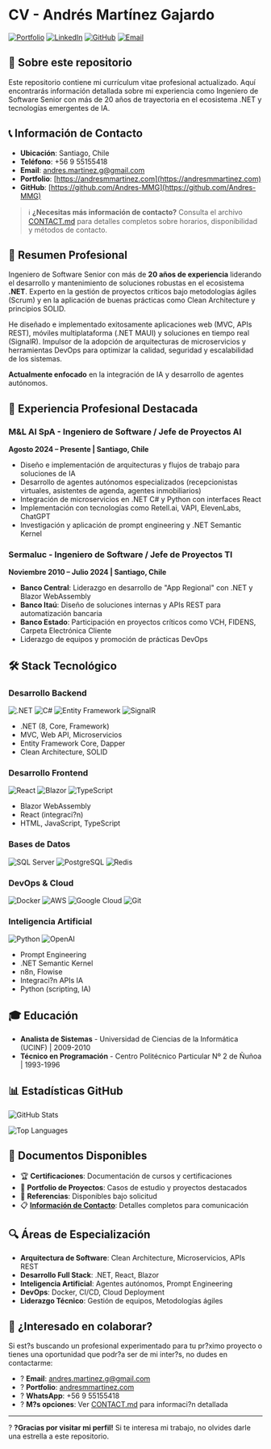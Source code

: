 # CV - Andrés Martínez Gajardo

[![Portfolio](https://img.shields.io/badge/Portfolio-andresmmartinez.com-blue?style=for-the-badge&logo=globe)](https://andresmmartinez.com)
[![LinkedIn](https://img.shields.io/badge/LinkedIn-Connect-0077B5?style=for-the-badge&logo=linkedin)](https://linkedin.com/in/andres-m-martinez-g)
[![GitHub](https://img.shields.io/badge/GitHub-Follow-181717?style=for-the-badge&logo=github)](https://github.com/Andres-MMG)
[![Email](https://img.shields.io/badge/Email-Contact-D14836?style=for-the-badge&logo=gmail)](mailto:andres.martinez.g@gmail.com)

## 📌 Sobre este repositorio

Este repositorio contiene mi currículum vitae profesional actualizado. Aquí encontrarás información detallada sobre mi experiencia como Ingeniero de Software Senior con más de 20 años de trayectoria en el ecosistema .NET y tecnologías emergentes de IA.

## 📞 Información de Contacto

- **Ubicación**: Santiago, Chile
- **Teléfono**: +56 9 55155418
- **Email**: [andres.martinez.g@gmail.com](mailto:andres.martinez.g@gmail.com)
- **Portfolio**: [https://andresmmartinez.com](https://andresmmartinez.com)
- **GitHub**: [https://github.com/Andres-MMG](https://github.com/Andres-MMG)

> ℹ️ **¿Necesitas más información de contacto?** Consulta el archivo [CONTACT.md](./CONTACT.md) para detalles completos sobre horarios, disponibilidad y métodos de contacto.

## 📄 Resumen Profesional

Ingeniero de Software Senior con más de **20 años de experiencia** liderando el desarrollo y mantenimiento de soluciones robustas en el ecosistema **.NET**. Experto en la gestión de proyectos críticos bajo metodologías ágiles (Scrum) y en la aplicación de buenas prácticas como Clean Architecture y principios SOLID. 

He diseñado e implementado exitosamente aplicaciones web (MVC, APIs REST), móviles multiplataforma (.NET MAUI) y soluciones en tiempo real (SignalR). Impulsor de la adopción de arquitecturas de microservicios y herramientas DevOps para optimizar la calidad, seguridad y escalabilidad de los sistemas. 

**Actualmente enfocado** en la integración de IA y desarrollo de agentes autónomos.

## 💼 Experiencia Profesional Destacada

### M&L AI SpA - Ingeniero de Software / Jefe de Proyectos AI
**Agosto 2024 – Presente | Santiago, Chile**

- Diseño e implementación de arquitecturas y flujos de trabajo para soluciones de IA
- Desarrollo de agentes autónomos especializados (recepcionistas virtuales, asistentes de agenda, agentes inmobiliarios)
- Integración de microservicios en .NET C# y Python con interfaces React
- Implementación con tecnologías como Retell.ai, VAPI, ElevenLabs, ChatGPT
- Investigación y aplicación de prompt engineering y .NET Semantic Kernel

### Sermaluc - Ingeniero de Software / Jefe de Proyectos TI
**Noviembre 2010 – Julio 2024 | Santiago, Chile**

- **Banco Central**: Liderazgo en desarrollo de "App Regional" con .NET y Blazor WebAssembly
- **Banco Itaú**: Diseño de soluciones internas y APIs REST para automatización bancaria
- **Banco Estado**: Participación en proyectos críticos como VCH, FIDENS, Carpeta Electrónica Cliente
- Liderazgo de equipos y promoción de prácticas DevOps

## 🛠️ Stack Tecnológico

### Desarrollo Backend
![.NET](https://img.shields.io/badge/.NET-512BD4?style=flat&logo=dotnet&logoColor=white)
![C#](https://img.shields.io/badge/C%23-239120?style=flat&logo=c-sharp&logoColor=white)
![Entity Framework](https://img.shields.io/badge/Entity%20Framework-512BD4?style=flat&logo=dotnet&logoColor=white)
![SignalR](https://img.shields.io/badge/SignalR-FF6600?style=flat&logo=signalr&logoColor=white)

- .NET (8, Core, Framework)
- MVC, Web API, Microservicios
- Entity Framework Core, Dapper
- Clean Architecture, SOLID

### Desarrollo Frontend
![React](https://img.shields.io/badge/React-61DAFB?style=flat&logo=react&logoColor=black)
![Blazor](https://img.shields.io/badge/Blazor-512BD4?style=flat&logo=blazor&logoColor=white)
![TypeScript](https://img.shields.io/badge/TypeScript-3178C6?style=flat&logo=typescript&logoColor=white)

- Blazor WebAssembly
- React (integraci?n)
- HTML, JavaScript, TypeScript

### Bases de Datos
![SQL Server](https://img.shields.io/badge/SQL%20Server-CC2927?style=flat&logo=microsoft-sql-server&logoColor=white)
![PostgreSQL](https://img.shields.io/badge/PostgreSQL-336791?style=flat&logo=postgresql&logoColor=white)
![Redis](https://img.shields.io/badge/Redis-DC382D?style=flat&logo=redis&logoColor=white)

### DevOps & Cloud
![Docker](https://img.shields.io/badge/Docker-2496ED?style=flat&logo=docker&logoColor=white)
![AWS](https://img.shields.io/badge/AWS-232F3E?style=flat&logo=amazon-aws&logoColor=white)
![Google Cloud](https://img.shields.io/badge/Google%20Cloud-4285F4?style=flat&logo=google-cloud&logoColor=white)
![Git](https://img.shields.io/badge/Git-F05032?style=flat&logo=git&logoColor=white)

### Inteligencia Artificial
![Python](https://img.shields.io/badge/Python-3776AB?style=flat&logo=python&logoColor=white)
![OpenAI](https://img.shields.io/badge/OpenAI-412991?style=flat&logo=openai&logoColor=white)

- Prompt Engineering
- .NET Semantic Kernel
- n8n, Flowise
- Integraci?n APIs IA
- Python (scripting, IA)

## 🎓 Educación

- **Analista de Sistemas** - Universidad de Ciencias de la Informática (UCINF) | 2009-2010
- **Técnico en Programación** - Centro Politécnico Particular Nº 2 de Ñuñoa | 1993-1996

## 📊 Estadísticas GitHub

![GitHub Stats](https://github-readme-stats.vercel.app/api?username=Andres-MMG&show_icons=true&theme=dark&count_private=true)

![Top Languages](https://github-readme-stats.vercel.app/api/top-langs/?username=Andres-MMG&layout=compact&theme=dark)

## 📑 Documentos Disponibles

- 🏆 **Certificaciones**: Documentación de cursos y certificaciones
- 💼 **Portfolio de Proyectos**: Casos de estudio y proyectos destacados
- 👥 **Referencias**: Disponibles bajo solicitud
- 📋 **[Información de Contacto](./CONTACT.md)**: Detalles completos para comunicación

## 🔍 Áreas de Especialización

- **Arquitectura de Software**: Clean Architecture, Microservicios, APIs REST
- **Desarrollo Full Stack**: .NET, React, Blazor
- **Inteligencia Artificial**: Agentes autónomos, Prompt Engineering
- **DevOps**: Docker, CI/CD, Cloud Deployment
- **Liderazgo Técnico**: Gestión de equipos, Metodologías ágiles

## 👋 ¿Interesado en colaborar?

Si est?s buscando un profesional experimentado para tu pr?ximo proyecto o tienes una oportunidad que podr?a ser de mi inter?s, no dudes en contactarme:

- ? **Email**: [andres.martinez.g@gmail.com](mailto:andres.martinez.g@gmail.com)
- ? **Portfolio**: [andresmmartinez.com](https://andresmmartinez.com)
- ? **WhatsApp**: +56 9 55155418
- ? **M?s opciones**: Ver [CONTACT.md](./CONTACT.md) para informaci?n detallada

---

? **?Gracias por visitar mi perfil!** Si te interesa mi trabajo, no olvides darle una estrella a este repositorio.